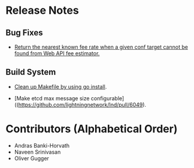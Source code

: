 # Release Notes

## Bug Fixes

* [Return the nearest known fee rate when a given conf target cannot be found
  from Web API fee estimator.](https://github.com/lightningnetwork/lnd/pull/6062)

## Build System

* [Clean up Makefile by using go
  install](https://github.com/lightningnetwork/lnd/pull/6035).

* [Make etcd max message size
  configurable]((https://github.com/lightningnetwork/lnd/pull/6049).

# Contributors (Alphabetical Order)

* Andras Banki-Horvath
* Naveen Srinivasan
* Oliver Gugger
